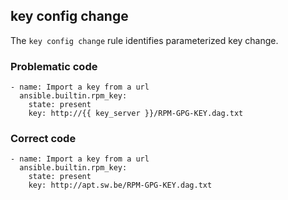 ## key config change
The `key config change` rule identifies parameterized key change.

### Problematic code

```
- name: Import a key from a url
  ansible.builtin.rpm_key:
    state: present
    key: http://{{ key_server }}/RPM-GPG-KEY.dag.txt

```
### Correct code

```
- name: Import a key from a url
  ansible.builtin.rpm_key:
    state: present
    key: http://apt.sw.be/RPM-GPG-KEY.dag.txt
```